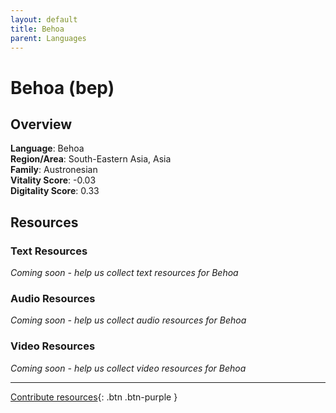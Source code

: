 ```yaml
---
layout: default
title: Behoa
parent: Languages
---
```


# Behoa (bep)

## Overview

**Language**: Behoa  
**Region/Area**: South-Eastern Asia, Asia  
**Family**: Austronesian  
**Vitality Score**: -0.03  
**Digitality Score**: 0.33  

## Resources

### Text Resources
*Coming soon - help us collect text resources for Behoa*

### Audio Resources
*Coming soon - help us collect audio resources for Behoa*

### Video Resources
*Coming soon - help us collect video resources for Behoa*

---

[Contribute resources](https://fairtrain.github.io/){: .btn .btn-purple }
